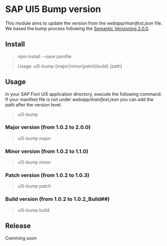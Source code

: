 # SAP UI5 Bump version
This module aims to update the version from the *webapp/manifest.json* file. We based the bump process following the [Semantic Versioning 2.0.0](https://semver.org/).

## Install
> npm install --save jsonfile
>
> Usage: ui5-bump {major|minor|patch|build} |path|

## Usage
In your SAP Fiori UI5 application directory, execute the following command. If your manifest file is not under *webapp/manifest.json* you can add the path after the version level.

> ui5-bump

### Major version (from 1.0.2 to 2.0.0)
> ui5-bump major

### Minor version (from 1.0.2 to 1.1.0)
> ui5-bump minor

### Patch version (from 1.0.2 to 1.0.3)
> ui5-bump patch

### Build version (from 1.0.2 to 1.0.2_Build##)
> ui5-bump build

## Release
Comming soon
